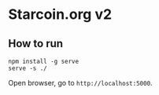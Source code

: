 # Starcoin.org v2

## How to run

```
npm install -g serve
serve -s ./
```

Open browser, go to `http://localhost:5000`.
